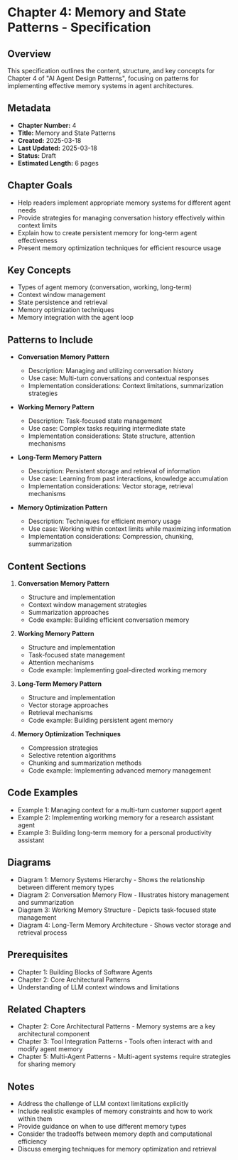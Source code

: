 # Chapter 4: Memory and State Patterns - Specification

## Overview
This specification outlines the content, structure, and key concepts for Chapter 4 of "AI Agent Design Patterns", focusing on patterns for implementing effective memory systems in agent architectures.

## Metadata
- **Chapter Number:** 4
- **Title:** Memory and State Patterns
- **Created:** 2025-03-18
- **Last Updated:** 2025-03-18
- **Status:** Draft
- **Estimated Length:** 6 pages

## Chapter Goals
- Help readers implement appropriate memory systems for different agent needs
- Provide strategies for managing conversation history effectively within context limits
- Explain how to create persistent memory for long-term agent effectiveness
- Present memory optimization techniques for efficient resource usage

## Key Concepts
- Types of agent memory (conversation, working, long-term)
- Context window management
- State persistence and retrieval
- Memory optimization techniques
- Memory integration with the agent loop

## Patterns to Include
- **Conversation Memory Pattern**
  - Description: Managing and utilizing conversation history
  - Use case: Multi-turn conversations and contextual responses
  - Implementation considerations: Context limitations, summarization strategies

- **Working Memory Pattern**
  - Description: Task-focused state management
  - Use case: Complex tasks requiring intermediate state
  - Implementation considerations: State structure, attention mechanisms

- **Long-Term Memory Pattern**
  - Description: Persistent storage and retrieval of information
  - Use case: Learning from past interactions, knowledge accumulation
  - Implementation considerations: Vector storage, retrieval mechanisms

- **Memory Optimization Pattern**
  - Description: Techniques for efficient memory usage
  - Use case: Working within context limits while maximizing information
  - Implementation considerations: Compression, chunking, summarization

## Content Sections
1. **Conversation Memory Pattern**
   - Structure and implementation
   - Context window management strategies
   - Summarization approaches
   - Code example: Building efficient conversation memory

2. **Working Memory Pattern**
   - Structure and implementation
   - Task-focused state management
   - Attention mechanisms
   - Code example: Implementing goal-directed working memory

3. **Long-Term Memory Pattern**
   - Structure and implementation
   - Vector storage approaches
   - Retrieval mechanisms
   - Code example: Building persistent agent memory

4. **Memory Optimization Techniques**
   - Compression strategies
   - Selective retention algorithms
   - Chunking and summarization methods
   - Code example: Implementing advanced memory management

## Code Examples
- Example 1: Managing context for a multi-turn customer support agent
- Example 2: Implementing working memory for a research assistant agent
- Example 3: Building long-term memory for a personal productivity assistant

## Diagrams
- Diagram 1: Memory Systems Hierarchy - Shows the relationship between different memory types
- Diagram 2: Conversation Memory Flow - Illustrates history management and summarization
- Diagram 3: Working Memory Structure - Depicts task-focused state management
- Diagram 4: Long-Term Memory Architecture - Shows vector storage and retrieval process

## Prerequisites
- Chapter 1: Building Blocks of Software Agents
- Chapter 2: Core Architectural Patterns
- Understanding of LLM context windows and limitations

## Related Chapters
- Chapter 2: Core Architectural Patterns - Memory systems are a key architectural component
- Chapter 3: Tool Integration Patterns - Tools often interact with and modify agent memory
- Chapter 5: Multi-Agent Patterns - Multi-agent systems require strategies for sharing memory

## Notes
- Address the challenge of LLM context limitations explicitly
- Include realistic examples of memory constraints and how to work within them
- Provide guidance on when to use different memory types
- Consider the tradeoffs between memory depth and computational efficiency
- Discuss emerging techniques for memory optimization and retrieval